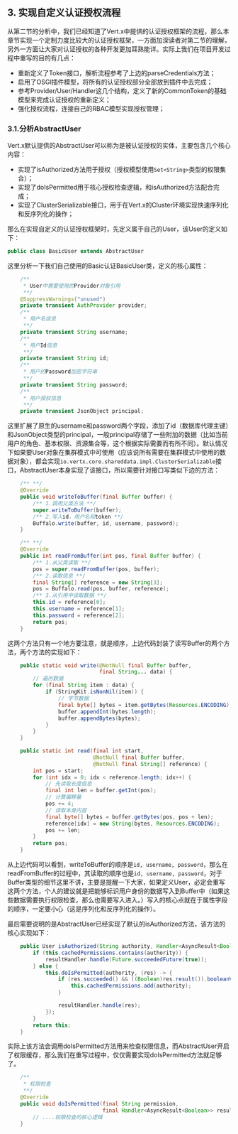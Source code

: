 ## 3. 实现自定义认证授权流程

从第二节的分析中，我们已经知道了Vert.x中提供的认证授权框架的流程，那么本章节实现一个定制力度比较大的认证授权框架，一方面加深读者对第二节的理解，另外一方面让大家对认证授权的各种开发更加耳熟能详。实际上我们在项目开发过程中重写的目的有几点：

* 重新定义了Token接口，解析流程参考了上边的parseCredentials方法；
* 启用了OSGI插件模型，将所有的认证授权部分全部放到插件中去完成；
* 参考Provider/User/Handler这几个结构，定义了新的CommonToken的基础模型来完成认证授权的重新定义；
* 强化授权流程，连接自己的RBAC模型实现授权管理；

### 3.1.分析AbstractUser

Vert.x默认提供的AbstractUser可以称为是被认证授权的实体，主要包含几个核心内容：

* 实现了isAuthorized方法用于授权（授权模型使用`Set<String>`类型的权限集合）；
* 实现了doIsPermitted用于核心授权检查逻辑，和isAuthorized方法配合完成；
* 实现了ClusterSerializable接口，用于在Vert.x的Cluster环境实现快速序列化和反序列化的操作；

那么在实现自定义的认证授权框架时，先定义属于自己的User，该User的定义如下：

```java
public class BasicUser extends AbstractUser
```

这里分析一下我们自己使用的Basic认证BasicUser类，定义的核心属性：

```java
    /**
     * User中需要使用的Provider对象引用
     **/
    @SuppressWarnings("unused")
    private transient AuthProvider provider;
    /**
     * 用户名信息
     **/
    private transient String username;
    /**
     * 用户Id信息
     **/
    private transient String id;
    /**
     * 用户的Password加密字符串
     **/
    private transient String password;
    /**
     * 用户授权信息
     **/
    private transient JsonObject principal;
```

这里扩展了原生的username和password两个字段，添加了id（数据库代理主键）和JsonObject类型的principal，一般principal存储了一些附加的数据（比如当前用户的角色、基本权限、资源集合等，这个根据实际需要而有所不同）。默认情况下如果要User对象在集群模式中可使用（应该说所有需要在集群模式中使用的数据对象），都会实现`io.vertx.core.shareddata.impl.ClusterSerializable`接口，AbstractUser本身实现了该接口，所以需要针对接口写类似下边的方法：

```java
     /** **/
    @Override
    public void writeToBuffer(final Buffer buffer) {
        /** 1.调用父类方法 **/
        super.writeToBuffer(buffer);
        /** 2.写入id，用户名和token **/
        Buffalo.write(buffer, id, username, password);
    }

    /** **/
    @Override
    public int readFromBuffer(int pos, final Buffer buffer) {
        /** 1.从父类读取 **/
        pos = super.readFromBuffer(pos, buffer);
        /** 2.读取信息 **/
        final String[] reference = new String[3];
        pos = Buffalo.read(pos, buffer, reference);
        /** 3.从引用中读取数据 **/
        this.id = reference[0];
        this.username = reference[1];
        this.password = reference[2];
        return pos;
    }
```

这两个方法只有一个地方要注意，就是顺序，上边代码封装了读写Buffer的两个方法，两个方法的实现如下：

```java
    public static void write(@NotNull final Buffer buffer,
                             final String... data) {
        // 遍历数据
        for (final String item : data) {
            if (StringKit.isNonNil(item)) {
                // 字节数据
                final byte[] bytes = item.getBytes(Resources.ENCODING);
                buffer.appendInt(bytes.length);
                buffer.appendBytes(bytes);
            }
        }
    }

    public static int read(final int start,
                           @NotNull final Buffer buffer,
                           @NotNull final String[] reference) {
        int pos = start;
        for (int idx = 0; idx < reference.length; idx++) {
            // 先读取长度信息
            final int len = buffer.getInt(pos);
            // 计算偏移量
            pos += 4;
            // 读取本身内容
            final byte[] bytes = buffer.getBytes(pos, pos + len);
            reference[idx] = new String(bytes, Resources.ENCODING);
            pos += len;
        }
        return pos;
    }
```

从上边代码可以看到，writeToBuffer的顺序是`id, username, password`，那么在readFromBuffer的过程中，其读取的顺序也是`id, username, password`，对于Buffer类型的细节这里不讲，主要是提醒一下大家，如果定义User，必定会重写这两个方法，个人的建议就是把能够标识用户身份的数据写入到Buffer中（如果这些数据需要执行权限检查，那么也需要写入进入。）写入的核心点就在于属性字段的顺序，一定要小心（这是序列化和反序列化的操作）。

最后需要说明的是AbstractUser已经实现了默认的isAuthorized方法，该方法的核心实现如下：

```java
    public User isAuthorized(String authority, Handler<AsyncResult<Boolean>> resultHandler) {
        if (this.cachedPermissions.contains(authority)) {
            resultHandler.handle(Future.succeededFuture(true));
        } else {
            this.doIsPermitted(authority, (res) -> {
                if (res.succeeded() && ((Boolean)res.result()).booleanValue()) {
                    this.cachedPermissions.add(authority);
                }

                resultHandler.handle(res);
            });
        }
        return this;
    }
```

实际上该方法会调用doIsPermitted方法用来检查权限信息，而AbstractUser开启了权限缓存，那么我们在重写过程中，仅仅需要实现doIsPermitted方法就足够了。

```java
    /**
     * 权限检查
     **/
    @Override
    public void doIsPermitted(final String permission, 
                              final Handler<AsyncResult<Boolean>> resultHandler) {
        // ....权限检查的核心逻辑
    }
```




